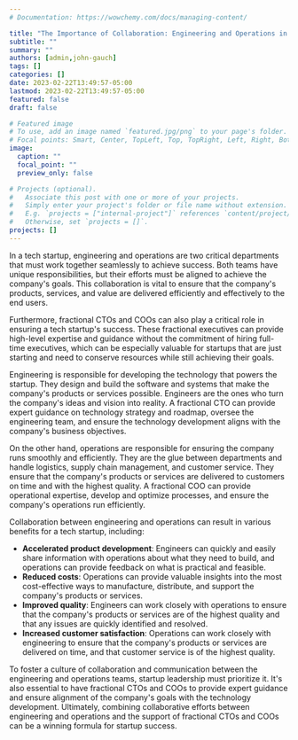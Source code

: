 ```yaml
---
# Documentation: https://wowchemy.com/docs/managing-content/

title: "The Importance of Collaboration: Engineering and Operations in Startups"
subtitle: ""
summary: ""
authors: [admin,john-gauch]
tags: []
categories: []
date: 2023-02-22T13:49:57-05:00
lastmod: 2023-02-22T13:49:57-05:00
featured: false
draft: false

# Featured image
# To use, add an image named `featured.jpg/png` to your page's folder.
# Focal points: Smart, Center, TopLeft, Top, TopRight, Left, Right, BottomLeft, Bottom, BottomRight.
image:
  caption: ""
  focal_point: ""
  preview_only: false

# Projects (optional).
#   Associate this post with one or more of your projects.
#   Simply enter your project's folder or file name without extension.
#   E.g. `projects = ["internal-project"]` references `content/project/deep-learning/index.md`.
#   Otherwise, set `projects = []`.
projects: []
---
```


In a tech startup, engineering and operations are two critical departments that must work together seamlessly to achieve success. Both teams have unique responsibilities, but their efforts must be aligned to achieve the company's goals. This collaboration is vital to ensure that the company's products, services, and value are delivered efficiently and effectively to the end users.

Furthermore, fractional CTOs and COOs can also play a critical role in ensuring a tech startup's success. These fractional executives can provide high-level expertise and guidance without the commitment of hiring full-time executives, which can be especially valuable for startups that are just starting and need to conserve resources while still achieving their goals.

Engineering is responsible for developing the technology that powers the startup. They design and build the software and systems that make the company's products or services possible. Engineers are the ones who turn the company's ideas and vision into reality. A fractional CTO can provide expert guidance on technology strategy and roadmap, oversee the engineering team, and ensure the technology development aligns with the company's business objectives.

On the other hand, operations are responsible for ensuring the company runs smoothly and efficiently. They are the glue between departments and handle logistics, supply chain management, and customer service. They ensure that the company's products or services are delivered to customers on time and with the highest quality. A fractional COO can provide operational expertise, develop and optimize processes, and ensure the company's operations run efficiently.

Collaboration between engineering and operations can result in various benefits for a tech startup, including:

- **Accelerated product development**: Engineers can quickly and easily share information with operations about what they need to build, and operations can provide feedback on what is practical and feasible.
- **Reduced costs**: Operations can provide valuable insights into the most cost-effective ways to manufacture, distribute, and support the company's products or services.
- **Improved quality**: Engineers can work closely with operations to ensure that the company's products or services are of the highest quality and that any issues are quickly identified and resolved.
- **Increased customer satisfaction**: Operations can work closely with engineering to ensure that the company's products or services are delivered on time, and that customer service is of the highest quality.

To foster a culture of collaboration and communication between the engineering and operations teams, startup leadership must prioritize it. It's also essential to have fractional CTOs and COOs to provide expert guidance and ensure alignment of the company's goals with the technology development. Ultimately, combining collaborative efforts between engineering and operations and the support of fractional CTOs and COOs can be a winning formula for startup success.
